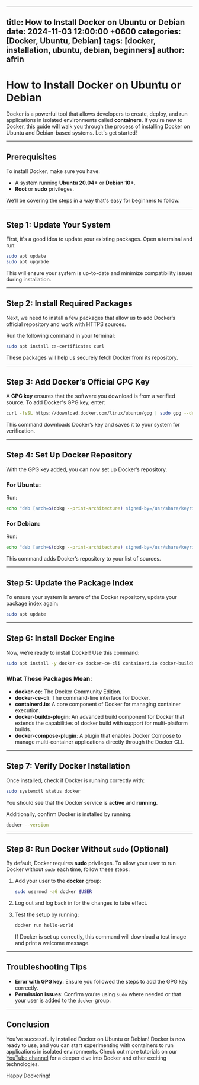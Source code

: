 
---
title: How to Install Docker on Ubuntu or Debian
date: 2024-11-03 12:00:00 +0600
categories: [Docker, Ubuntu, Debian]
tags: [docker, installation, ubuntu, debian, beginners]
author: afrin
---

# How to Install Docker on Ubuntu or Debian

Docker is a powerful tool that allows developers to create, deploy, and run applications in isolated environments called **containers**. If you're new to Docker, this guide will walk you through the process of installing Docker on Ubuntu and Debian-based systems. Let's get started!

---

## Prerequisites

To install Docker, make sure you have:
- A system running **Ubuntu 20.04+** or **Debian 10+**.
- **Root** or **sudo** privileges.

We’ll be covering the steps in a way that's easy for beginners to follow.

---

## Step 1: Update Your System

First, it's a good idea to update your existing packages. Open a terminal and run:

```bash
sudo apt update
sudo apt upgrade
```

This will ensure your system is up-to-date and minimize compatibility issues during installation.

---

## Step 2: Install Required Packages

Next, we need to install a few packages that allow us to add Docker’s official repository and work with HTTPS sources.

Run the following command in your terminal:

```bash
sudo apt install ca-certificates curl
```

These packages will help us securely fetch Docker from its repository.

---

## Step 3: Add Docker’s Official GPG Key

A **GPG key** ensures that the software you download is from a verified source. To add Docker's GPG key, enter:

```bash
curl -fsSL https://download.docker.com/linux/ubuntu/gpg | sudo gpg --dearmor -o /usr/share/keyrings/docker-archive-keyring.gpg
```

This command downloads Docker’s key and saves it to your system for verification.

---

## Step 4: Set Up Docker Repository

With the GPG key added, you can now set up Docker’s repository.

### For Ubuntu:

Run:

```bash
echo "deb [arch=$(dpkg --print-architecture) signed-by=/usr/share/keyrings/docker-archive-keyring.gpg] https://download.docker.com/linux/ubuntu $(lsb_release -cs) stable" | sudo tee /etc/apt/sources.list.d/docker.list > /dev/null
```

### For Debian:

Run:

```bash
echo "deb [arch=$(dpkg --print-architecture) signed-by=/usr/share/keyrings/docker-archive-keyring.gpg] https://download.docker.com/linux/debian $(lsb_release -cs) stable" | sudo tee /etc/apt/sources.list.d/docker.list > /dev/null
```

This command adds Docker’s repository to your list of sources.

---

## Step 5: Update the Package Index

To ensure your system is aware of the Docker repository, update your package index again:

```bash
sudo apt update
```

---

## Step 6: Install Docker Engine

Now, we’re ready to install Docker! Use this command:

```bash
sudo apt install -y docker-ce docker-ce-cli containerd.io docker-buildx-plugin docker-compose-plugin

```

### What These Packages Mean:

- **docker-ce**: The Docker Community Edition.
- **docker-ce-cli**: The command-line interface for Docker.
- **containerd.io**: A core component of Docker for managing container execution.
- **docker-buildx-plugin**: An advanced build component for Docker that extends the capabilities of docker build with support for multi-platform builds.
- **docker-compose-plugin**: A plugin that enables Docker Compose to manage multi-container applications directly through the Docker CLI.
---

## Step 7: Verify Docker Installation

Once installed, check if Docker is running correctly with:

```bash
sudo systemctl status docker
```

You should see that the Docker service is **active** and **running**.

Additionally, confirm Docker is installed by running:

```bash
docker --version
```

---

## Step 8: Run Docker Without `sudo` (Optional)

By default, Docker requires **sudo** privileges. To allow your user to run Docker without `sudo` each time, follow these steps:

1. Add your user to the **docker** group:

   ```bash
   sudo usermod -aG docker $USER
   ```

2. Log out and log back in for the changes to take effect.

3. Test the setup by running:

   ```bash
   docker run hello-world
   ```

   If Docker is set up correctly, this command will download a test image and print a welcome message.

---

## Troubleshooting Tips

- **Error with GPG key**: Ensure you followed the steps to add the GPG key correctly.
- **Permission issues**: Confirm you’re using `sudo` where needed or that your user is added to the `docker` group.

---

## Conclusion

You’ve successfully installed Docker on Ubuntu or Debian! Docker is now ready to use, and you can start experimenting with containers to run applications in isolated environments. Check out more tutorials on our [YouTube channel](#) for a deeper dive into Docker and other exciting technologies.

Happy Dockering!